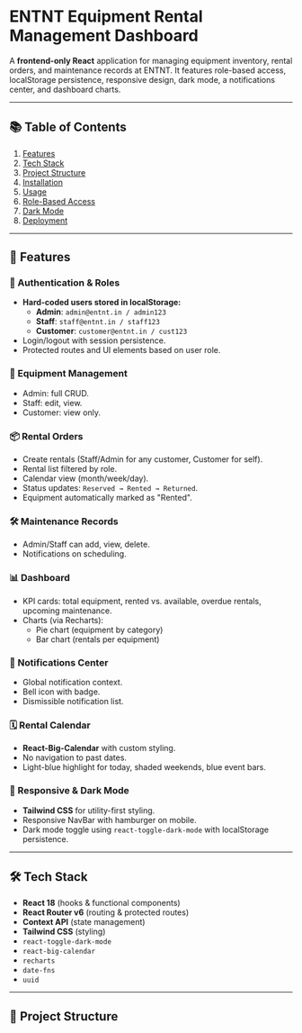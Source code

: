# ENTNT Equipment Rental Management Dashboard

A **frontend-only React** application for managing equipment inventory, rental orders, and maintenance records at ENTNT. It features role-based access, localStorage persistence, responsive design, dark mode, a notifications center, and dashboard charts.

---

## 📚 Table of Contents

1. [Features](#features)
2. [Tech Stack](#tech-stack)
3. [Project Structure](#project-structure)
4. [Installation](#installation)
5. [Usage](#usage)
6. [Role-Based Access](#role-based-access)
7. [Dark Mode](#dark-mode)
8. [Deployment](#deployment)

---

## 🚀 Features

### 🔐 Authentication & Roles
- **Hard-coded users stored in localStorage:**
  - **Admin**: `admin@entnt.in / admin123`
  - **Staff**: `staff@entnt.in / staff123`
  - **Customer**: `customer@entnt.in / cust123`
- Login/logout with session persistence.
- Protected routes and UI elements based on user role.

### 🧰 Equipment Management
- Admin: full CRUD.
- Staff: edit, view.
- Customer: view only.

### 📦 Rental Orders
- Create rentals (Staff/Admin for any customer, Customer for self).
- Rental list filtered by role.
- Calendar view (month/week/day).
- Status updates: `Reserved → Rented → Returned`.
- Equipment automatically marked as "Rented".

### 🛠️ Maintenance Records
- Admin/Staff can add, view, delete.
- Notifications on scheduling.

### 📊 Dashboard
- KPI cards: total equipment, rented vs. available, overdue rentals, upcoming maintenance.
- Charts (via Recharts): 
  - Pie chart (equipment by category)
  - Bar chart (rentals per equipment)

### 🔔 Notifications Center
- Global notification context.
- Bell icon with badge.
- Dismissible notification list.

### 🗓 Rental Calendar
- **React-Big-Calendar** with custom styling.
- No navigation to past dates.
- Light-blue highlight for today, shaded weekends, blue event bars.

### 🌙 Responsive & Dark Mode
- **Tailwind CSS** for utility-first styling.
- Responsive NavBar with hamburger on mobile.
- Dark mode toggle using `react-toggle-dark-mode` with localStorage persistence.

---

## 🛠 Tech Stack

- **React 18** (hooks & functional components)
- **React Router v6** (routing & protected routes)
- **Context API** (state management)
- **Tailwind CSS** (styling)
- `react-toggle-dark-mode`
- `react-big-calendar`
- `recharts`
- `date-fns`
- `uuid`

---

## 📁 Project Structure

